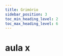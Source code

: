 ```yaml
---
title: Grimório
sidebar_position: 3
toc_min_heading_level: 2 
toc_max_heading_level: 6
---
```



# aula x
